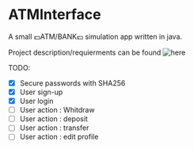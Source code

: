 # ATMInterface
A small :dollar:ATM/BANK:dollar: simulation app written in java.

Project description/requierments can be found ![here](https://docs.google.com/document/d/1iOUQwnx9qJl4euzYNNb8Taq0tCa4gK1a)

TODO:

- [X] Secure passwords with SHA256
- [X] User sign-up
- [X] User login
- [ ] User action : Whitdraw
- [ ] User action : deposit
- [ ] User action : transfer
- [ ] User action : edit profile
